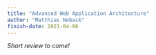 ```yaml
---
title: "Advanced Web Application Architecture"
author: "Matthias Noback"
finish-date: 2021-04-06
---
```


_Short review to come!_
